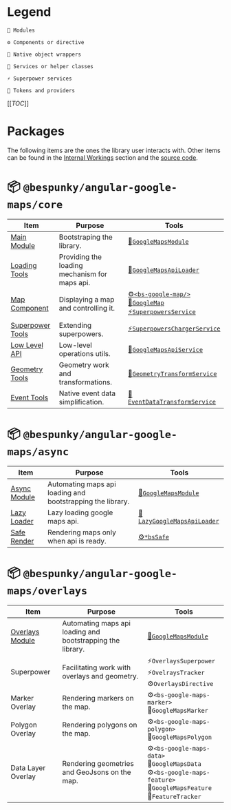 # Legend

    🧩 Modules

    ⚙ Components or directive

    🧬 Native object wrappers

    💉 Services or helper classes

    ⚡ Superpower services

    🎫 Tokens and providers
</div>

[[_TOC_]]
# Packages
The following items are the ones the library user interacts with. Other items can be found in the [Internal Workings](/Internal-Workings) section and the [source code](https://dev.azure.com/BeSpunky/Libraries/_git/angular-google-maps).

# 📦 `@bespunky/angular-google-maps/core`
| Item                                                            | Purpose                                       | Tools                                                                                                              |
|-----------------------------------------------------------------|-----------------------------------------------|--------------------------------------------------------------------------------------------------------------------|
| [Main Module](/Getting-Started/Manually-Loading)                | Bootstraping the library.                     | [🧩`GoogleMapsModule`](/Getting-Started/Manually-Loading)                                                         |
| [Loading Tools](/Getting-Started/Providing-A-Loader)            | Providing the loading mechanism for maps api. | [🎫`GoogleMapsApiLoader`](/Getting-Started/Providing-A-Loader)                                                    |
| [Map Component](/The-Map)                                       | Displaying a map and controlling it.          | [⚙`<bs-google-map/>`](/The-Map)<br/>[🧬`GoogleMap`](/The-Map)<br/>[⚡`SuperpowersService`](/The-Map/Superpowers) |
| [Superpower Tools](/The-Map/Superpowers#Extending-Superpowers)  | Extending superpowers.                        | [⚡`SuperpowersChargerService`](/The-Map/Superpowers#Extending-Superpowers)                                       |
| [Low Level API](/Injectable-Services#GoogleMapsApiService)      | Low-level operations utils.                   | [💉`GoogleMapsApiService`](/Injectable-Services#GoogleMapsApiService)                                             |
| [Geometry Tools](/Injectable-Services#GeometryTransformService) | Geometry work and transformations.            | [💉`GeometryTransformService`](/Injectable-Services#GeometryTransformService)                                     |
| [Event Tools](/Injectable-Services#EventDataTransformService)   | Native event data simplification.             | [💉`EventDataTransformService`](/Injectable-Services#EventDataTransformService)                                   |

# 📦 `@bespunky/angular-google-maps/async`

| Item                                                | Purpose                                                    | Tools                                                               |
|-----------------------------------------------------|------------------------------------------------------------|---------------------------------------------------------------------|
| [Async Module](/Getting-Started/Auto-Async-Loading) | Automating maps api loading and bootstrapping the library. | [🧩`GoogleMapsModule`](/Getting-Started/Auto-Async-Loading)        |
| [Lazy Loader](/Getting-Started/Auto-Async-Loading)  | Lazy loading google maps api.                              | [💉`LazyGoogleMapsApiLoader`](/Getting-Started/Auto-Async-Loading) |
| [Safe Render](/The-Map/*bsSafe)                     | Rendering maps only when api is ready.                     | [⚙`*bsSafe`](/The-Map/*bsSafe)                                     |

# 📦 `@bespunky/angular-google-maps/overlays`
| Item                                    | Purpose                                                    | Tools                                                                                                                               |
|-----------------------------------------|------------------------------------------------------------|-------------------------------------------------------------------------------------------------------------------------------------|
| [Overlays Module](/Overlays-Superpower) | Automating maps api loading and bootstrapping the library. | [🧩`GoogleMapsModule`](/Overlays-Superpower)                                                                                       |
| Superpower                              | Facilitating work with overlays and geometry.              | ⚡`OverlaysSuperpower`<br/>⚡`OvelraysTracker`<br/>⚙`OverlaysDirective`                                                           |
| Marker Overlay                          | Rendering markers on the map.                              | ⚙`<bs-google-maps-marker>`<br/>🧬`GoogleMapsMarker`<br/>                                                                          |
| Polygon Overlay                         | Rendering polygons on the map.                             | ⚙`<bs-google-maps-polygon>`<br/>🧬`GoogleMapsPolygon`<br/>                                                                        |
| Data Layer Overlay                      | Rendering geometries and GeoJsons on the map.              | ⚙`<bs-google-maps-data>`<br/>🧬`GoogleMapsData`<br/>⚙`<bs-google-maps-feature>`<br/>🧬`GoogleMapsFeature`<br/>💉`FeatureTracker` |
